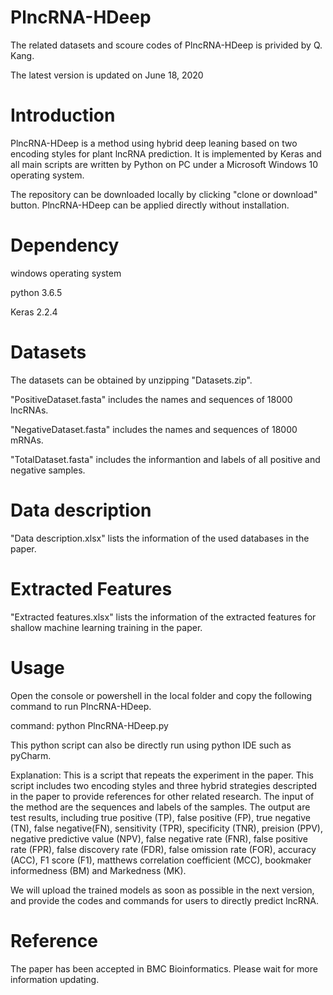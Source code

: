 # PlncRNA-HDeep
The related datasets and scoure codes of PlncRNA-HDeep is privided by Q. Kang.

The latest version is updated on June 18, 2020

# Introduction
PlncRNA-HDeep is a method using hybrid deep leaning based on two encoding styles for plant lncRNA prediction. It is implemented by Keras and all main scripts are written by Python on PC under a Microsoft Windows 10 operating system.

The repository can be downloaded locally by clicking "clone or download" button. PlncRNA-HDeep can be applied directly without installation.

# Dependency
windows operating system

python 3.6.5

Keras 2.2.4

# Datasets
The datasets can be obtained by unzipping "Datasets.zip".

"PositiveDataset.fasta" includes the names and sequences of 18000 lncRNAs.

"NegativeDataset.fasta" includes the names and sequences of 18000 mRNAs.

"TotalDataset.fasta" includes the informantion and labels of all positive and negative samples.

# Data description
"Data description.xlsx" lists the information of the used databases in the paper.

# Extracted Features
"Extracted features.xlsx" lists the information of the extracted features for shallow machine learning training in the paper.

# Usage
Open the console or powershell in the local folder and copy the following command to run PlncRNA-HDeep.

command: python PlncRNA-HDeep.py

This python script can also be directly run using python IDE such as pyCharm.

Explanation: This is a script that repeats the experiment in the paper. This script includes two encoding styles and three hybrid strategies descripted in the paper to provide references for other related research. The input of the method are the sequences and labels of the samples. The output are test results, including true positive (TP), false positive (FP), true negative (TN), false negative(FN), sensitivity (TPR), specificity (TNR), preision (PPV), negative predictive value (NPV), false negative rate (FNR), false positive rate (FPR), false discovery rate (FDR), false omission rate (FOR), accuracy (ACC), F1 score (F1), matthews correlation coefficient (MCC), bookmaker informedness (BM) and Markedness (MK).

We will upload the trained models as soon as possible in the next version, and provide the codes and commands for users to directly predict lncRNA.

# Reference
The paper has been accepted in BMC Bioinformatics. Please wait for more information updating.
